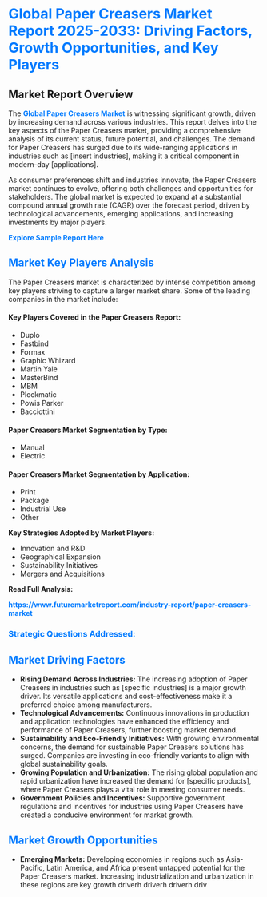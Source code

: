 <h1 style="color: #007BFF;">Global Paper Creasers Market Report 2025-2033: Driving Factors, Growth Opportunities, and Key Players</h1>

<section id="overview">
<h2>Market Report Overview</h2>
<p>The <a href="https://www.futuremarketreport.com/industry-report/paper-creasers-market" style="color: #007BFF; text-decoration: none;"><strong>Global Paper Creasers Market</strong></a> is witnessing significant growth, driven by increasing demand across various industries. This report delves into the key aspects of the Paper Creasers market, providing a comprehensive analysis of its current status, future potential, and challenges. The demand for Paper Creasers has surged due to its wide-ranging applications in industries such as [insert industries], making it a critical component in modern-day [applications].</p>
<p>As consumer preferences shift and industries innovate, the Paper Creasers market continues to evolve, offering both challenges and opportunities for stakeholders. The global market is expected to expand at a substantial compound annual growth rate (CAGR) over the forecast period, driven by technological advancements, emerging applications, and increasing investments by major players.</p>
</section>

<section id="overview">
<p><a href="https://www.futuremarketreport.com/request-sample/reportId=47105" style="color: #007BFF; text-decoration: none;"><strong>Explore Sample Report Here</strong></a></p>
</section>

<section id="key-players">
<h2 style="color: #007BFF;">Market Key Players Analysis</h2>
<p>The Paper Creasers market is characterized by intense competition among key players striving to capture a larger market share. Some of the leading companies in the market include:</p>
<h4>Key Players Covered in the Paper Creasers Report:</h4>
<ul><li>Duplo</li><li>Fastbind</li><li>Formax</li><li>Graphic Whizard</li><li>Martin Yale</li><li>MasterBind</li><li>MBM</li><li>Plockmatic</li><li>Powis Parker</li><li>Bacciottini</li></ul>
<h4>Paper Creasers Market Segmentation by Type:</h4>
<ul><li>Manual</li><li>Electric</li></ul>

<h4>Paper Creasers Market Segmentation by Application:</h4>
<ul><li>Print</li><li>Package</li><li>Industrial Use</li><li>Other</li></ul>
<p><strong>Key Strategies Adopted by Market Players:</strong></p>
<ul>
<li>Innovation and R&D</li>
<li>Geographical Expansion</li>
<li>Sustainability Initiatives</li>
<li>Mergers and Acquisitions</li>
</ul>
</section>

<section>
<p><strong>Read Full Analysis: </strong></p><a href="https://www.futuremarketreport.com/industry-report/paper-creasers-market" style="color: #007BFF; text-decoration: none;"><strong>https://www.futuremarketreport.com/industry-report/paper-creasers-market</strong></a>
<h3 style="color: #007BFF;">Strategic Questions Addressed:</h3>
</section>

<section id="driving-factors">
<h2 style="color: #007BFF;">Market Driving Factors</h2>
<ul>
<li><strong>Rising Demand Across Industries:</strong> The increasing adoption of Paper Creasers in industries such as [specific industries] is a major growth driver. Its versatile applications and cost-effectiveness make it a preferred choice among manufacturers.</li>
<li><strong>Technological Advancements:</strong> Continuous innovations in production and application technologies have enhanced the efficiency and performance of Paper Creasers, further boosting market demand.</li>
<li><strong>Sustainability and Eco-Friendly Initiatives:</strong> With growing environmental concerns, the demand for sustainable Paper Creasers solutions has surged. Companies are investing in eco-friendly variants to align with global sustainability goals.</li>
<li><strong>Growing Population and Urbanization:</strong> The rising global population and rapid urbanization have increased the demand for [specific products], where Paper Creasers plays a vital role in meeting consumer needs.</li>
<li><strong>Government Policies and Incentives:</strong> Supportive government regulations and incentives for industries using Paper Creasers have created a conducive environment for market growth.</li>
</ul>
</section>

<section id="growth-opportunities">
<h2 style="color: #007BFF;">Market Growth Opportunities</h2>
<ul>
<li><strong>Emerging Markets:</strong> Developing economies in regions such as Asia-Pacific, Latin America, and Africa present untapped potential for the Paper Creasers market. Increasing industrialization and urbanization in these regions are key growth driverh driverh driverh driv